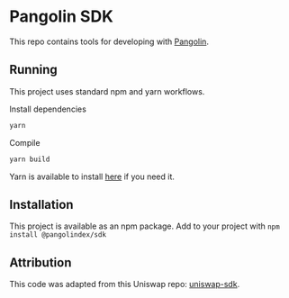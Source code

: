 # Pangolin SDK

This repo contains tools for developing with [Pangolin](pangolin.exchange).

## Running

This project uses standard npm and yarn workflows.

Install dependencies

```sh
yarn
```

Compile

```sh
yarn build
```

Yarn is available to install [here](https://classic.yarnpkg.com/en/docs/install/#debian-stable) if you need it.

## Installation

This project is available as an npm package. Add to your project with `npm install @pangolindex/sdk`

## Attribution

This code was adapted from this Uniswap repo: [uniswap-sdk](https://github.com/Uniswap/sdk).
